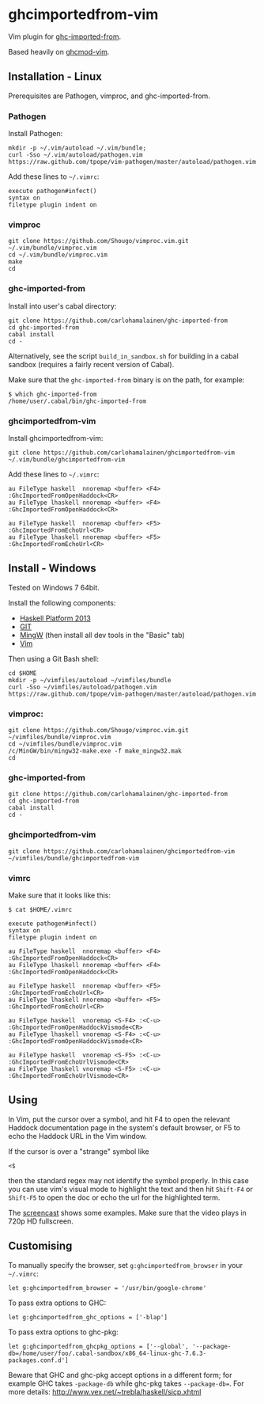 # ghcimportedfrom-vim

Vim plugin for [ghc-imported-from](https://github.com/carlohamalainen/ghc-imported-from).

Based heavily on [ghcmod-vim](https://github.com/eagletmt/ghcmod-vim).

## Installation - Linux

Prerequisites are Pathogen, vimproc, and ghc-imported-from.

### Pathogen

Install Pathogen:

    mkdir -p ~/.vim/autoload ~/.vim/bundle;
    curl -Sso ~/.vim/autoload/pathogen.vim https://raw.github.com/tpope/vim-pathogen/master/autoload/pathogen.vim

Add these lines to ```~/.vimrc```:

    execute pathogen#infect()
    syntax on
    filetype plugin indent on

### vimproc

    git clone https://github.com/Shougo/vimproc.vim.git ~/.vim/bundle/vimproc.vim
    cd ~/.vim/bundle/vimproc.vim
    make
    cd

### ghc-imported-from

Install into user's cabal directory:

    git clone https://github.com/carlohamalainen/ghc-imported-from
    cd ghc-imported-from
    cabal install
    cd -

Alternatively, see the script ```build_in_sandbox.sh``` for building
in a cabal sandbox (requires a fairly recent version of Cabal).

Make sure that the ```ghc-imported-from``` binary is on the path, for example:

    $ which ghc-imported-from
    /home/user/.cabal/bin/ghc-imported-from

### ghcimportedfrom-vim

Install ghcimportedfrom-vim:

    git clone https://github.com/carlohamalainen/ghcimportedfrom-vim ~/.vim/bundle/ghcimportedfrom-vim

Add these lines to ```~/.vimrc```:

    au FileType haskell  nnoremap <buffer> <F4> :GhcImportedFromOpenHaddock<CR>
    au FileType lhaskell nnoremap <buffer> <F4> :GhcImportedFromOpenHaddock<CR>

    au FileType haskell  nnoremap <buffer> <F5> :GhcImportedFromEchoUrl<CR>
    au FileType lhaskell nnoremap <buffer> <F5> :GhcImportedFromEchoUrl<CR>

## Install - Windows

Tested on Windows 7 64bit.

Install the following components:

* [Haskell Platform 2013](http://www.haskell.org/platform/windows.html)
* [GIT](http://git-scm.com/download/win)
* [MingW](http://sourceforge.net/projects/mingw/files/)  (then install all dev tools in the "Basic" tab)
* [Vim](http://www.vim.org/download.php)

Then using a Git Bash shell:

    cd $HOME
    mkdir -p ~/vimfiles/autoload ~/vimfiles/bundle
    curl -Sso ~/vimfiles/autoload/pathogen.vim https://raw.github.com/tpope/vim-pathogen/master/autoload/pathogen.vim

### vimproc:

    git clone https://github.com/Shougo/vimproc.vim.git ~/vimfiles/bundle/vimproc.vim
    cd ~/vimfiles/bundle/vimproc.vim
    /c/MinGW/bin/mingw32-make.exe -f make_mingw32.mak
    cd

### ghc-imported-from

    git clone https://github.com/carlohamalainen/ghc-imported-from
    cd ghc-imported-from
    cabal install
    cd -

### ghcimportedfrom-vim

    git clone https://github.com/carlohamalainen/ghcimportedfrom-vim ~/vimfiles/bundle/ghcimportedfrom-vim

### vimrc

Make sure that it looks like this:

    $ cat $HOME/.vimrc

    execute pathogen#infect()
    syntax on
    filetype plugin indent on

    au FileType haskell  nnoremap <buffer> <F4> :GhcImportedFromOpenHaddock<CR>
    au FileType lhaskell nnoremap <buffer> <F4> :GhcImportedFromOpenHaddock<CR>

    au FileType haskell  nnoremap <buffer> <F5> :GhcImportedFromEchoUrl<CR>
    au FileType lhaskell nnoremap <buffer> <F5> :GhcImportedFromEchoUrl<CR>

    au FileType haskell  vnoremap <S-F4> :<C-u> :GhcImportedFromOpenHaddockVismode<CR>
    au FileType lhaskell vnoremap <S-F4> :<C-u> :GhcImportedFromOpenHaddockVismode<CR>

    au FileType haskell  vnoremap <S-F5> :<C-u> :GhcImportedFromEchoUrlVismode<CR>
    au FileType lhaskell vnoremap <S-F5> :<C-u> :GhcImportedFromEchoUrlVismode<CR>


## Using

In Vim, put the cursor over a symbol, and hit F4 to open the relevant
Haddock documentation page in the system's default browser, or F5 to
echo the Haddock URL in the Vim window.

If the cursor is over a "strange" symbol like

    <$

then the standard regex may not identify the symbol properly. In this
case you can use vim's visual mode to highlight the text and then hit
```Shift-F4``` or ```Shift-F5``` to open the doc or echo the url
for the highlighted term.

The [screencast](http://www.youtube.com/watch?v=VVc8uupYJGs) shows
some examples. Make sure that the video plays in 720p HD fullscreen.

## Customising

To manually specify the browser, set ```g:ghcimportedfrom_browser``` in your ```~/.vimrc```:

    let g:ghcimportedfrom_browser = '/usr/bin/google-chrome'

To pass extra options to GHC:

    let g:ghcimportedfrom_ghc_options = ['-blap']

To pass extra options to ghc-pkg:

    let g:ghcimportedfrom_ghcpkg_options = ['--global', '--package-db=/home/user/foo/.cabal-sandbox/x86_64-linux-ghc-7.6.3-packages.conf.d']

Beware that GHC and ghc-pkg accept options in a different form;
for example GHC takes ```-package-db``` while ghc-pkg takes
```--package-db=```. For more details: http://www.vex.net/~trebla/haskell/sicp.xhtml
